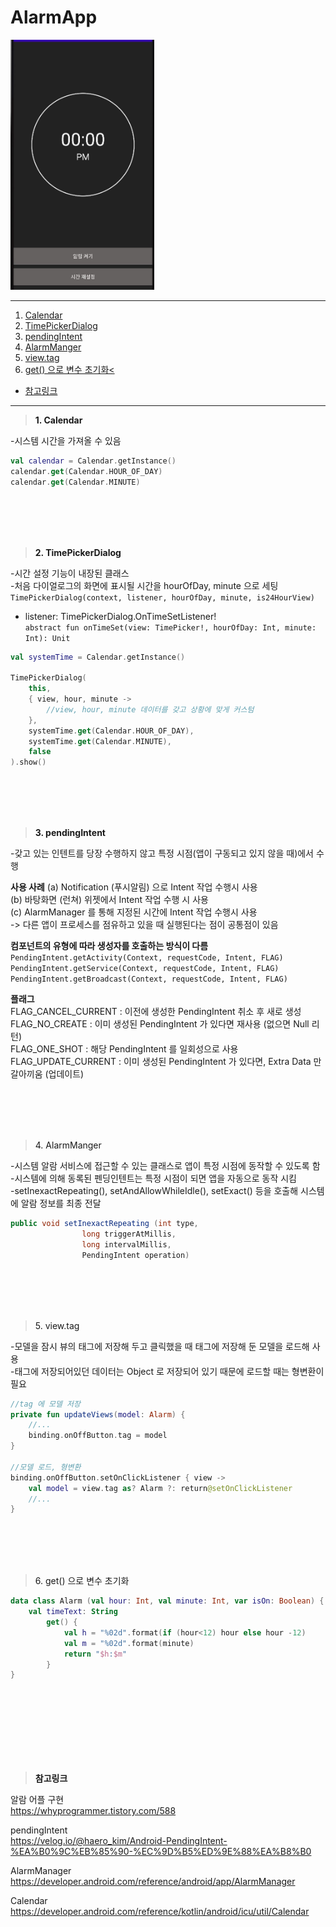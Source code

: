 # AlarmApp

<img src="https://github.com/HYUNJUNEPARK/ImageRepository/blob/master/IntermediateApp/4_AlarmApp.jpg" height="400"/>

---
1. <a href = "#content1">Calendar</a></br>
2. <a href = "#content2">TimePickerDialog</a></br>
3. <a href = "#content3">pendingIntent</a></br>
4. <a href = "#content4">AlarmManger</a></br>
5. <a href = "#content5">view.tag</a></br>
6. <a href = "#content6">get() 으로 변수 초기화<</a></br>

* <a href = "#ref">참고링크</a>
---
><a id = "content1">**1. Calendar**</a></br>


-시스템 시간을 가져올 수 있음</br>


```kotlin
val calendar = Calendar.getInstance()
calendar.get(Calendar.HOUR_OF_DAY)
calendar.get(Calendar.MINUTE)
```

<br></br>
<br></br>

><a id = "content2">**2. TimePickerDialog**</a></br>

-시간 설정 기능이 내장된 클래스</br>
-처음 다이얼로그의 화면에 표시될 시간을 hourOfDay, minute 으로 세팅</br>
`TimePickerDialog(context, listener, hourOfDay, minute, is24HourView)`</br>
- listener: TimePickerDialog.OnTimeSetListener!</br>
`abstract fun onTimeSet(view: TimePicker!, hourOfDay: Int, minute: Int): Unit`</br>

```kotlin
val systemTime = Calendar.getInstance()

TimePickerDialog(
    this,
    { view, hour, minute ->
        //view, hour, minute 데이터를 갖고 상황에 맞게 커스텀
    },
    systemTime.get(Calendar.HOUR_OF_DAY),
    systemTime.get(Calendar.MINUTE),
    false
).show()
```

<br></br>
<br></br>

><a id = "content3">**3. pendingIntent**</a></br>

-갖고 있는 인텐트를 당장 수행하지 않고 특정 시점(앱이 구동되고 있지 않을 때)에서 수행</br>

**사용 사례**
(a) Notification (푸시알림) 으로 Intent 작업 수행시 사용</br>
(b) 바탕화면 (런쳐) 위젯에서 Intent 작업 수행 시 사용</br>
(c) AlarmManager 를 통해 지정된 시간에 Intent 작업 수행시 사용</br>
-> 다른 앱이 프로세스를 점유하고 있을 때 실행된다는 점이 공통점이 있음</br>

**컴포넌트의 유형에 따라 생성자를 호출하는 방식이 다름**
`PendingIntent.getActivity(Context, requestCode, Intent, FLAG)`</br>
`PendingIntent.getService(Context, requestCode, Intent, FLAG)`</br>
`PendingIntent.getBroadcast(Context, requestCode, Intent, FLAG)`</br>

**플래그**</br>
FLAG_CANCEL_CURRENT : 이전에 생성한 PendingIntent 취소 후 새로 생성</br>
FLAG_NO_CREATE : 이미 생성된 PendingIntent 가 있다면 재사용 (없으면 Null 리턴)</br>
FLAG_ONE_SHOT : 해당 PendingIntent 를 일회성으로 사용</br>
FLAG_UPDATE_CURRENT : 이미 생성된 PendingIntent 가 있다면, Extra Data 만 갈아끼움 (업데이트)</br>

<br></br>
<br></br>

><a id = "content4">4. AlarmManger</a></br>

-시스템 알람 서비스에 접근할 수 있는 클래스로 앱이 특정 시점에 동작할 수 있도록 함</br>
-시스템에 의해 동록된 펜딩인텐트는 특정 시점이 되면 앱을 자동으로 동작 시킴</br>
-setInexactRepeating(), setAndAllowWhileIdle(), setExact() 등을 호출해 시스템에 알람 정보를 최종 전달</br>

```java
public void setInexactRepeating (int type,
                long triggerAtMillis,
                long intervalMillis,
                PendingIntent operation)
```

<br></br>
<br></br>

><a id = "content5">5. view.tag</a></br>

-모델을 잠시 뷰의 태그에 저장해 두고 클릭했을 때 태그에 저장해 둔 모델을 로드해 사용</br>
-태그에 저장되어있던 데이터는 Object 로 저장되어 있기 때문에 로드할 때는 형변환이 필요</br>

```kotlin
//tag 에 모델 저장
private fun updateViews(model: Alarm) {
    //...
    binding.onOffButton.tag = model
}

//모델 로드, 형변환
binding.onOffButton.setOnClickListener { view ->
    val model = view.tag as? Alarm ?: return@setOnClickListener
    //...
}
```
<br></br>
<br></br>


><a id = "content6">6. get() 으로 변수 초기화</a></br>

```kotlin
data class Alarm (val hour: Int, val minute: Int, var isOn: Boolean) {
    val timeText: String
        get() {
            val h = "%02d".format(if (hour<12) hour else hour -12)
            val m = "%02d".format(minute)
            return "$h:$m"
        }
}
```
<br></br>
<br></br>
---

><a id = "ref">**참고링크**</a></br>

알람 어플 구현</br>
https://whyprogrammer.tistory.com/588

pendingIntent</br>
https://velog.io/@haero_kim/Android-PendingIntent-%EA%B0%9C%EB%85%90-%EC%9D%B5%ED%9E%88%EA%B8%B0</br>

AlarmManager</br>
https://developer.android.com/reference/android/app/AlarmManager</br>

Calendar</br>
https://developer.android.com/reference/kotlin/android/icu/util/Calendar

